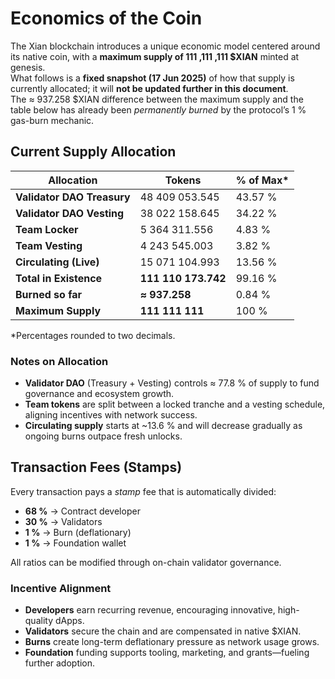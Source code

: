 # Economics of the Coin

The Xian blockchain introduces a unique economic model centered around its native coin, with a **maximum supply of 111 ,111 ,111 $XIAN** minted at genesis.  
What follows is a **fixed snapshot (17 Jun 2025)** of how that supply is currently allocated; it will **not be updated further in this document**.  
The ≈ 937.258 $XIAN difference between the maximum supply and the table below has already been *permanently burned* by the protocol’s 1 % gas-burn mechanic.

## **Current Supply Allocation**

| Allocation | Tokens | % of Max* |
|------------|------------------|-----------|
| **Validator DAO Treasury** | 48 409 053.545 | 43.57 % |
| **Validator DAO Vesting**  | 38 022 158.645 | 34.22 % |
| **Team Locker**            | 5 364 311.556  | 4.83 % |
| **Team Vesting**           | 4 243 545.003  | 3.82 % |
| **Circulating (Live)**     | 15 071 104.993 | 13.56 % |
| **Total in Existence**     | **111 110 173.742** | 99.16 % |
| **Burned so far**          | **≈ 937.258** | 0.84 % |
| **Maximum Supply**         | **111 111 111** | 100 % |

\*Percentages rounded to two decimals.

### Notes on Allocation

* **Validator DAO** (Treasury + Vesting) controls ≈ 77.8 % of supply to fund governance and ecosystem growth.  
* **Team tokens** are split between a locked tranche and a vesting schedule, aligning incentives with network success.  
* **Circulating supply** starts at ~13.6 % and will decrease gradually as ongoing burns outpace fresh unlocks.

## **Transaction Fees (Stamps)**

Every transaction pays a *stamp* fee that is automatically divided:

* **68 %** → Contract developer  
* **30 %** → Validators  
* **1 %**  → Burn (deflationary)  
* **1 %**  → Foundation wallet  

All ratios can be modified through on-chain validator governance.

### Incentive Alignment

* **Developers** earn recurring revenue, encouraging innovative, high-quality dApps.  
* **Validators** secure the chain and are compensated in native $XIAN.  
* **Burns** create long-term deflationary pressure as network usage grows.  
* **Foundation** funding supports tooling, marketing, and grants—fueling further adoption.
